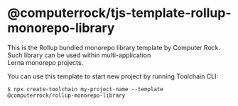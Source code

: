 # @computerrock/tjs-template-rollup-monorepo-library

This is the Rollup bundled monorepo library template by Computer Rock. Such library can be used within multi-application  
Lerna monorepo projects.

You can use this template to start new project by running Toolchain CLI:

```shell
$ npx create-toolchain my-project-name --template @computerrock/rollup-monorepo-library
```
